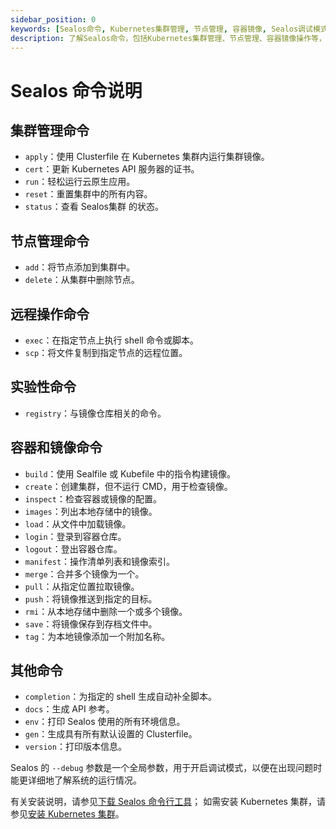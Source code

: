 ```yaml
---
sidebar_position: 0
keywords: [Sealos命令, Kubernetes集群管理, 节点管理, 容器镜像, Sealos调试模式]
description: 了解Sealos命令，包括Kubernetes集群管理、节点管理、容器镜像操作等，开启调试模式获取详细系统运行信息。
---
```


# Sealos 命令说明

## 集群管理命令

- `apply`：使用 Clusterfile 在 Kubernetes 集群内运行集群镜像。
- `cert`：更新 Kubernetes API 服务器的证书。
- `run`：轻松运行云原生应用。
- `reset`：重置集群中的所有内容。
- `status`：查看 Sealos集群 的状态。

## 节点管理命令

- `add`：将节点添加到集群中。
- `delete`：从集群中删除节点。

## 远程操作命令

- `exec`：在指定节点上执行 shell 命令或脚本。
- `scp`：将文件复制到指定节点的远程位置。

## 实验性命令

- `registry`：与镜像仓库相关的命令。

## 容器和镜像命令

- `build`：使用 Sealfile 或 Kubefile 中的指令构建镜像。
- `create`：创建集群，但不运行 CMD，用于检查镜像。
- `inspect`：检查容器或镜像的配置。
- `images`：列出本地存储中的镜像。
- `load`：从文件中加载镜像。
- `login`：登录到容器仓库。
- `logout`：登出容器仓库。
- `manifest`：操作清单列表和镜像索引。
- `merge`：合并多个镜像为一个。
- `pull`：从指定位置拉取镜像。
- `push`：将镜像推送到指定的目标。
- `rmi`：从本地存储中删除一个或多个镜像。
- `save`：将镜像保存到存档文件中。
- `tag`：为本地镜像添加一个附加名称。

## 其他命令

- `completion`：为指定的 shell 生成自动补全脚本。
- `docs`：生成 API 参考。
- `env`：打印 Sealos 使用的所有环境信息。
- `gen`：生成具有所有默认设置的 Clusterfile。
- `version`：打印版本信息。

Sealos 的 `--debug` 参数是一个全局参数，用于开启调试模式，以便在出现问题时能更详细地了解系统的运行情况。

有关安装说明，请参见[下载 Sealos 命令行工具](/self-hosting/lifecycle-management/quick-start/install-cli.md)； 如需安装 Kubernetes 集群，请参见[安装 Kubernetes 集群](/self-hosting/lifecycle-management/quick-start/deploy-kubernetes.md)。
